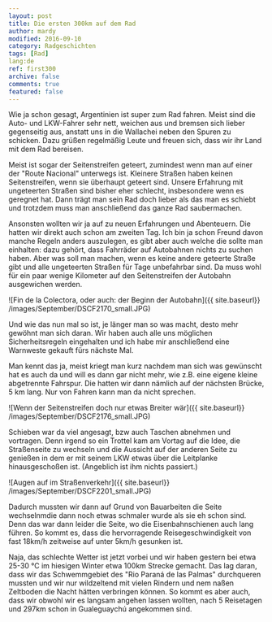 ```yaml
---
layout: post
title: Die ersten 300km auf dem Rad
author: mardy
modified: 2016-09-10
category: Radgeschichten
tags: [Rad]
lang:de
ref: first300
archive: false
comments: true
featured: false
---
```


Wie ja schon gesagt, Argentinien ist super zum Rad fahren. Meist sind die Auto- und LKW-Fahrer sehr nett, weichen aus und bremsen sich lieber gegenseitig aus, anstatt uns in die Wallachei neben den Spuren zu schicken. Dazu grüßen regelmäßig Leute und freuen sich, dass wir ihr Land mit dem Rad bereisen. 

Meist ist sogar der Seitenstreifen geteert, zumindest wenn man auf einer der "Route Nacional" unterwegs ist. Kleinere Straßen haben keinen Seitenstreifen, wenn sie überhaupt geteert sind. Unsere Erfahrung mit ungeteerten Straßen sind bisher eher schlecht, insbesondere wenn es geregnet hat. Dann trägt man sein Rad doch lieber als das man es schiebt und trotzdem muss man anschließend das ganze Rad saubermachen. 

Ansonsten wollten wir ja auf zu neuen Erfahrungen und Abenteuern. Die hatten wir direkt auch schon am zweiten Tag. Ich bin ja schon Freund davon manche Regeln anders auszulegen, es gibt aber auch welche die sollte man einhalten: dazu gehört, dass Fahrräder auf Autobahnen nichts zu suchen haben. Aber was soll man machen, wenn es keine andere geteerte Straße gibt und alle ungeteerten Straßen für Tage unbefahrbar sind. Da muss wohl für ein paar wenige Kilometer auf den Seitenstreifen der Autobahn ausgewichen werden. 


![Fin de la Colectora, oder auch: der Beginn der Autobahn]({{ site.baseurl}} /images/September/DSCF2170_small.JPG)

Und wie das nun mal so ist, je länger man so was macht, desto mehr gewöhnt man sich daran. Wir haben auch alle uns möglichen Sicherheitsregeln eingehalten und ich habe mir anschließend eine Warnweste gekauft fürs nächste Mal. 

Man kennt das ja, meist kriegt man kurz nachdem man sich was gewünscht hat es auch da und will es dann gar nicht mehr, wie z.B. eine eigene kleine abgetrennte Fahrspur. Die hatten wir dann nämlich auf der nächsten Brücke, 5 km lang. Nur von Fahren kann man da nicht sprechen.

![Wenn der Seitenstreifen doch nur etwas Breiter wär]({{ site.baseurl}} /images/September/DSCF2176_small.JPG)

Schieben war da viel angesagt, bzw auch Taschen abnehmen und vortragen. Denn irgend so ein Trottel kam am Vortag auf die Idee, die Straßenseite zu wechseln und die Aussicht auf der anderen Seite zu genießen in dem er mit seinem LKW etwas über die Leitplanke hinausgeschoßen ist. (Angeblich ist ihm nichts passiert.) 

![Augen auf im Straßenverkehr]({{ site.baseurl}} /images/September/DSCF2201_small.JPG)

Dadurch mussten wir dann auf Grund von Bauarbeiten die Seite wechselnmdie dann noch etwas schmaler wurde als sie eh schon sind. Denn das war dann leider die Seite, wo die Eisenbahnschienen auch lang führen. So kommt es, dass die hervorragende Reisegeschwindigkeit von fast 18km/h zeitweise auf unter 5km/h gesunken ist.

Naja, das schlechte Wetter ist jetzt vorbei und wir haben gestern bei etwa 25-30 °C im hiesigen Winter etwa 100km Strecke gemacht. Das lag daran, dass wir das Schwemmgebiet des "Rio Paraná de las Palmas" durchqueren mussten und wir nur wildzeltend mit vielen Rindern und nem naßen Zeltboden die Nacht hätten verbringen können. So kommt es aber auch, dass wir obwohl wir es langsam angehen lassen wollten, nach 5 Reisetagen und 297km schon in Gualeguaychú angekommen sind.  
